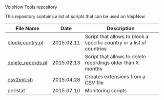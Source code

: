 VoipNow Tools repository

This repository contains a list of scripts that can be used on VoipNow

|File Name|Date|Description|
|---------|----|-----------|
|[blockcountry.pl](blockcountry.pl?raw=true)|2015.02.11|Script that allows to block a specific country or a list of countries|
|[delete_records.pl](delete_records.pl?raw=true)|2015.02.13|Script that allows to delete recordings older than X months|
|[csv2ext.sh](csv2ext.sh?raw=true)|2015.04.28|Creates extensions from a CSV file|
|perlstat|2015.07.10|Monitoring scripts|

